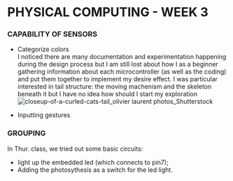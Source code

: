 
# PHYSICAL COMPUTING - WEEK 3 #

### CAPABILITY OF SENSORS ### 
- Categorize colors  
  I noticed there are many documentation and experimentation happening during the design process but I am still lost about how I as a beginner gathering information about each microcontroller (as well as the coding) and put them together to implement my desire effect.
  I was particular interested in tail structure: the moving machenism and the skeleton beneath it but I have no idea how should I start my exploration
  ![closeup-of-a-curled-cats-tail_olivier laurent photos_Shutterstock](https://github.com/Berkeley-MDes/tdf-fa23-YanruQ/assets/142960866/cb85c41e-8fbe-4ab6-af1e-24f15220a291)

- Inputting gestures

### GROUPING ### 
In Thur. class, we tried out some basic circuits:  
- light up the embedded led (which connects to pin7);  
- Adding the photosythesis as a switch for the led light. 
